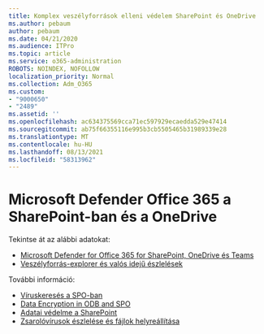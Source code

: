 ```yaml
---
title: Komplex veszélyforrások elleni védelem SharePoint és OneDrive
ms.author: pebaum
author: pebaum
ms.date: 04/21/2020
ms.audience: ITPro
ms.topic: article
ms.service: o365-administration
ROBOTS: NOINDEX, NOFOLLOW
localization_priority: Normal
ms.collection: Adm_O365
ms.custom:
- "9000650"
- "2489"
ms.assetid: ''
ms.openlocfilehash: ac634375569cca71ec597929ecaedda529e47414
ms.sourcegitcommit: ab75f66355116e995b3cb5505465b31989339e28
ms.translationtype: MT
ms.contentlocale: hu-HU
ms.lasthandoff: 08/13/2021
ms.locfileid: "58313962"
---
```

# <a name="microsoft-defender-for-office-365-in-sharepoint-and-onedrive"></a>Microsoft Defender Office 365 a SharePoint-ban és a OneDrive

Tekintse át az alábbi adatokat:
- [Microsoft Defender for Office 365 for SharePoint, OneDrive és Teams](https://docs.microsoft.com/microsoft-365/security/office-365-security/atp-for-spo-odb-and-teams)
- [Veszélyforrás-explorer és valós idejű észlelések](https://docs.microsoft.com/microsoft-365/security/office-365-security/threat-explorer-views)


További információ:

- [Víruskeresés a SPO-ban](https://docs.microsoft.com/microsoft-365/security/office-365-security/virus-detection-in-spo)</br>
- [Data Encryption in ODB and SPO](https://docs.microsoft.com/microsoft-365/compliance/data-encryption-in-odb-and-spo)</br>
- [Adatai védelme a SharePoint](https://docs.microsoft.com/sharepoint/safeguarding-your-data)</br>
- [Zsarolóvírusok észlelése és fájlok helyreállítása](https://support.office.com/article/Ransomware-detection-and-recovering-your-files-0d90ec50-6bfd-40f4-acc7-b8c12c73637f)